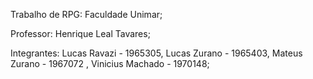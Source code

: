Trabalho de RPG: Faculdade Unimar;

Professor: Henrique Leal Tavares;

Integrantes: Lucas Ravazi - 1965305, Lucas Zurano - 1965403, Mateus Zurano - 1967072 , Vinicius Machado - 1970148;


